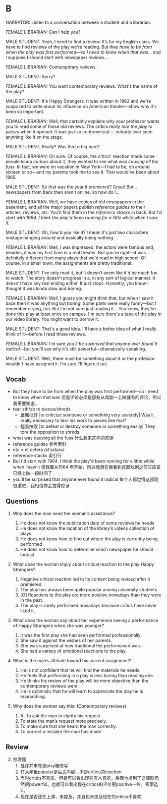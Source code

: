 # B

NARRATOR: Listen to a conversation between a student and a librarian.

FEMALE LIBRARIAN: Can I help you?

MALE STUDENT: Yeah, I need to find a review. It’s for my English class. We have to find reviews of the play we're reading. *But they have to be from when the play was first performed—so I need to know when that was*… and I suppose I should start with newspaper reviews…

FEMALE LIBRARIAN: Contemporary reviews.

MALE STUDENT: Sorry?

FEMALE LIBRARIAN: You want contemporary reviews. What's the name of the play?

MALE STUDENT: It's Happy Strangers. It was written in 1962 and we're supposed to write about its influence on American theater—show why it's been so important.

FEMALE LIBRARIAN: Well, that certainly explains why your professor wants you to read some of those old reviews. The critics really *tore the play to pieces when it opened*. It was just so controversial — nobody ever seen anything like it on the stage.

MALE STUDENT: Really? *Was that a big deal*?

FEMALE LIBRARIAN: Oh sure. Of course, the critics' reaction made some people kinda curious about it, they wanted to see what was *causing all the fuss*. In fact, we were on vacation in New York—I had to be, oh around sixteen or so—and my parents took me to see it. That would've been about 1965.

MALE STUDENT: So that was the year it premiered? Great! But… newspapers from back then aren't online, so how do I…

FEMALE LIBRARIAN: Well, we have copies of old newspapers in the basement, and all the major papers publish *reference guides* to their articles, reviews, *etc*. You'll find them in the *reference stacks* in back. *But I'd start with 1964. I think the play'd been running for a little while when I saw it*.

MALE STUDENT: Oh, how'd you like it? I mean it's just two characters onstage hanging around and basically doing nothing.

FEMALE LIBRARIAN: Well, I was impressed: the actors were famous and, besides, it was my first time in a real theater. But you're right—it was definitely different from many plays that we'd read in high school. Of course, in a small town, the assignments are pretty traditional.

MALE STUDENT: I've only read it, but it doesn’t seem like it'd be much fun to watch. The story doesn't progress in a, in any sort of logical manner. It doesn't have any real ending either. It just stops. Honestly, you know I thought it was kinda slow and boring.

FEMALE LIBRARIAN: Well, I guess you might think that, but when I saw it back then it was anything but boring! Some parts were really funny—but I remember crying, too. But I'm not sure just reading it… You know, they've done this play at least once on campus. I'm sure there's a tape of the play in our video library. You might want to borrow it.

MALE STUDENT: That's a good idea. I'll have a better idea of what I really think of it—before I read those reviews.

FEMALE LIBRARIAN: I'm sure *you'll be surprised that anyone ever found it radical*—but you’ll see why it's still powerful—dramatically speaking.

MALE STUDENT: Well, there must be something about it or the professor wouldn't have assigned it. I’m sure I'll figure it out.

## Vocab
- But they have to be from when the play was first performed—so I need to know when that was 但是评论必须是那些从戏剧一上映就有的评论，所以我需要知道...
- tear sth/sb to pieces/shreds
	- 嚴厲批評 |to criticize someone or something very severely| Was it really necessary to tear his work to pieces like that?
	- 輕易摧毀 |to defeat or destroy someone or something easily| They tore the opposition to shreds.
- what was causing all the fuss 什么惹来这样的恶评
- reference guides 參考索引
- etc = et cetera /ɛtˈsɛtərə/ 
- reference stacks 索引行
- But I'd start with 1964. I think the play'd been running for a little while when I saw it 但我要从1964 年开始，所以我想在我看到这部戏剧之前它应该已经上映一段时间了
- you'll be surprised that anyone ever found it radical 每个人都觉得这部剧很激进，我相信你会觉得惊讶

## Questions
1. Why does the man need the woman’s assistance? 
	1. He does not know the publication date of some reviews he needs
	1. He does not know the location of the library’s videos collection of plays
	1. He does not know how to find out where the play is currently being performed
	1. He does not know how to determine which newspaper he should look at

2. What does the woman imply about critical reaction to the play Happy Strangers? 
	1. Negative critical reaction led to its content being revised after it premiered.
	1. The play has always been quite popular among university students.
	1. [O] Reactions to the play are more positive nowadays than they were in the past.
	1. The play is rarely performed nowadays because critics have never liked it.

3. What does the woman say about her experience seeing a performance of Happy Strangers when she was younger? 
	1. It was the first play she had seen performed professionally.
	1. She saw it against the wishes of her parents.
	1. She was surprised at how traditional the performance was.
	1. She had a variety of emotional reactions to the play.

4. What is the man’s attitude toward his current assignment? 
	1. He is not confident that he will find the materials he needs.
	1. He feels that performing in a play is less boring than reading one.
	1. He thinks his review of the play will be more objective than the contemporary reviews were.
	1. He is optimistic that he will learn to appreciate the play he is researching.

5. Why does the woman say this: (Contemporary reviews)
	1. A. To ask the man to clarify his request.
	1. To state the man’s request more precisely.
	1. To make sure that she heard the man correctly.
	1. To correct a mistake the man has made.

## Review
2. 推理题
	1. 批评并未导致play被改写
	2. 在大学里popular是后文内容，不是critics的reaction
	3. 当时critics不喜欢，但是可以看出现在有人喜欢，后面也提到了这部剧仍然很powerful。也就可以看出现在critics的评价更positive一些。答案选C。
	4. 现在是否还在上演，未提及，并且也未提及现在的critics不喜欢

